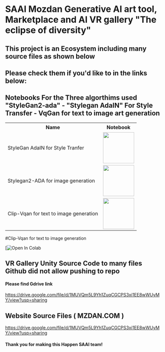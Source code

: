# SAAI Mozdan Generative AI art tool, Marketplace and AI VR gallery "The eclipse of diversity"

## This project is an Ecosystem including many source files as shown below
## Please check them if you'd like to in the links below:

## Notebooks For the Three algorthims used "StyleGan2-ada" - "Stylegan AdaIN" For Style Transfer - VqGan for text to image art generation

<table class="tg">
  <tr>
    <th class="tg-yw4l"><b>Name</b></th>
    <th class="tg-yw4l"><b>Notebook</b></th>
  </tr>
  <tr>
    <td class="tg-yw4l">StyleGan AdaIN for Style Tranfer</td>
    <td class="tg-yw4l"><a href="https://colab.research.google.com/github/tg-bomze/Style-Transfer-Collection/blob/master/(Video)_pytorch_AdaIN.ipynb#scrollTo=Pgv5MMFRXGkx">
  <img src="https://colab.research.google.com/assets/colab-badge.svg" width = '100px' >
</a></td>
  </tr>
  <tr>
    <td class="tg-yw4l">Stylegan2-ADA for image generation </td>
    <td class="tg-yw4l"><a href="https://colab.research.google.com/drive/1h-e-CF1zFNxH4imPOE_IJ9yaVpsGfRQv?authuser=6">
  <img src="https://colab.research.google.com/assets/colab-badge.svg" width = '100px' >
</a></td>
  </tr>
  <tr>
    <td class="tg-yw4l">Clip-Vqan for text to image generation</td>
    <td class="tg-yw4l"><a href="https://colab.research.google.com/drive/1JFfXB4Qmyyw2-jXQFNXmKzY1OdpEFVRt#scrollTo=Nq0wA-wc-P-s&uniqifier=2">
  <img src="https://colab.research.google.com/assets/colab-badge.svg" width = '100px' >
</a></td>
  </tr>
</table>

#Clip-Vqan for text to image generation

[![Open In Colab](https://colab.research.google.com/drive/1JFfXB4Qmyyw2-jXQFNXmKzY1OdpEFVRt#scrollTo=Nq0wA-wc-P-s&uniqifier=2)


## VR Gallery Unity Source Code to many files Github did not allow pushing to repo
#### Please find Gdrive link
https://drive.google.com/file/d/1MUVQm5L9Yh1ZuqCGCPS3xi1EE8wWUyMY/view?usp=sharing

## Website Source Files ( MZDAN.COM )
https://drive.google.com/file/d/1MUVQm5L9Yh1ZuqCGCPS3xi1EE8wWUyMY/view?usp=sharing





























#### Thank you for making this Happen SAAI team!
